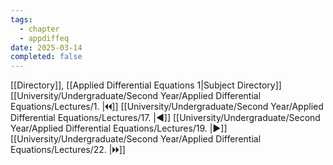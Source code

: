 ```yaml
---
tags:
  - chapter
  - appdiffeq
date: 2025-03-14
completed: false
---
```

[[Directory]], [[Applied Differential Equations 1|Subject Directory]]
[[University/Undergraduate/Second Year/Applied Differential Equations/Lectures/1. |🞀🞀]] [[University/Undergraduate/Second Year/Applied Differential Equations/Lectures/17. |◀]] [[University/Undergraduate/Second Year/Applied Differential Equations/Lectures/19. |▶]] [[University/Undergraduate/Second Year/Applied Differential Equations/Lectures/22. |🞂🞂]]
# 
## 
### 